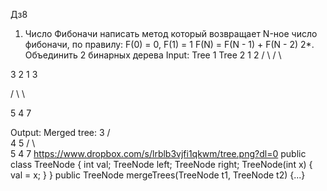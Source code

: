 Дз8
1. Число Фибоначи
написать метод который возвращает N-ное число фибоначи, по правилу:
F(0) = 0, F(1) = 1
F(N) = F(N - 1) + F(N - 2)
2*. Объединить 2 бинарных дерева
Input:
Tree 1 Tree 2
1 2
/ \ / \

3 2 1 3

/ \ \

5 4 7

Output:
Merged tree:
3
/ \
4 5
/ \ \
5 4 7
https://www.dropbox.com/s/lrblb3vjfi1qkwm/tree.png?dl=0
public class TreeNode {
int val;
TreeNode left;
TreeNode right;
TreeNode(int x) { val = x; }
}
public TreeNode mergeTrees(TreeNode t1, TreeNode t2) {...}
